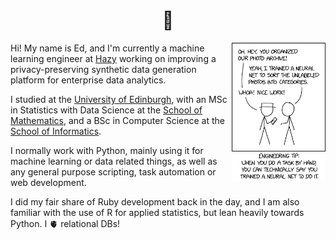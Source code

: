 <h1 align="center">
  👋
</h1>

<img src="/img/xkcd.png" width="150px" align="right"></img>

Hi! My name is Ed, and I'm currently a machine learning engineer at [Hazy](https://hazy.com/) working on improving a privacy-preserving synthetic data generation platform for enterprise data analytics.

I studied at the [University of Edinburgh](https://www.ed.ac.uk/), with an MSc in Statistics with Data Science at the [School of Mathematics](https://www.maths.ed.ac.uk/school-of-mathematics), and a BSc in Computer Science at the [School of Informatics](https://www.ed.ac.uk/informatics).

I normally work with Python, mainly using it for machine learning or data related things, as well as any general purpose scripting, task automation or web development.

I did my fair share of Ruby development back in the day, and I am also familiar with the use of R for applied statistics, but lean heavily towards Python. I 🫀 relational DBs!
